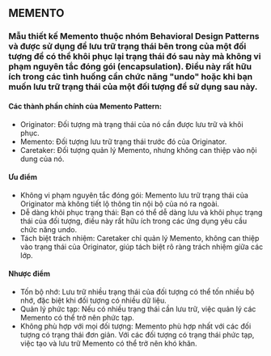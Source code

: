 ## MEMENTO 
### Mẫu thiết kế Memento thuộc nhóm Behavioral Design Patterns và được sử dụng để lưu trữ trạng thái bên trong của một đối tượng để có thể khôi phục lại trạng thái đó sau này mà không vi phạm nguyên tắc đóng gói (encapsulation). Điều này rất hữu ích trong các tình huống cần chức năng "undo" hoặc khi bạn muốn lưu trữ trạng thái của một đối tượng để sử dụng sau này.

#### Các thành phần chính của Memento Pattern:
- Originator: Đối tượng mà trạng thái của nó cần được lưu trữ và khôi phục.
- Memento: Đối tượng lưu trữ trạng thái trước đó của Originator.
- Caretaker: Đối tượng quản lý Memento, nhưng không can thiệp vào nội dung của nó.
#### Ưu điểm
- Không vi phạm nguyên tắc đóng gói: Memento lưu trữ trạng thái của Originator mà không tiết lộ thông tin nội bộ của nó ra ngoài.
- Dễ dàng khôi phục trạng thái: Bạn có thể dễ dàng lưu và khôi phục trạng thái của đối tượng, điều này rất hữu ích trong các ứng dụng yêu cầu chức năng undo.
- Tách biệt trách nhiệm: Caretaker chỉ quản lý Memento, không can thiệp vào trạng thái của Originator, giúp tách biệt rõ ràng trách nhiệm giữa các lớp.
#### Nhược điểm
- Tốn bộ nhớ: Lưu trữ nhiều trạng thái của đối tượng có thể tốn nhiều bộ nhớ, đặc biệt khi đối tượng có nhiều dữ liệu.
- Quản lý phức tạp: Nếu có nhiều trạng thái cần lưu trữ, việc quản lý các Memento có thể trở nên phức tạp.
- Không phù hợp với mọi đối tượng: Memento phù hợp nhất với các đối tượng có trạng thái đơn giản. Với các đối tượng có trạng thái phức tạp, việc tạo và lưu trữ Memento có thể trở nên khó khăn.
